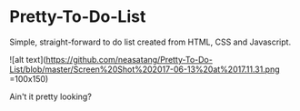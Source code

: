 # Pretty-To-Do-List


Simple, straight-forward to do list created from HTML, CSS and Javascript.

![alt text](https://github.com/neasatang/Pretty-To-Do-List/blob/master/Screen%20Shot%202017-06-13%20at%2017.11.31.png =100x150)



Ain't it pretty looking?
